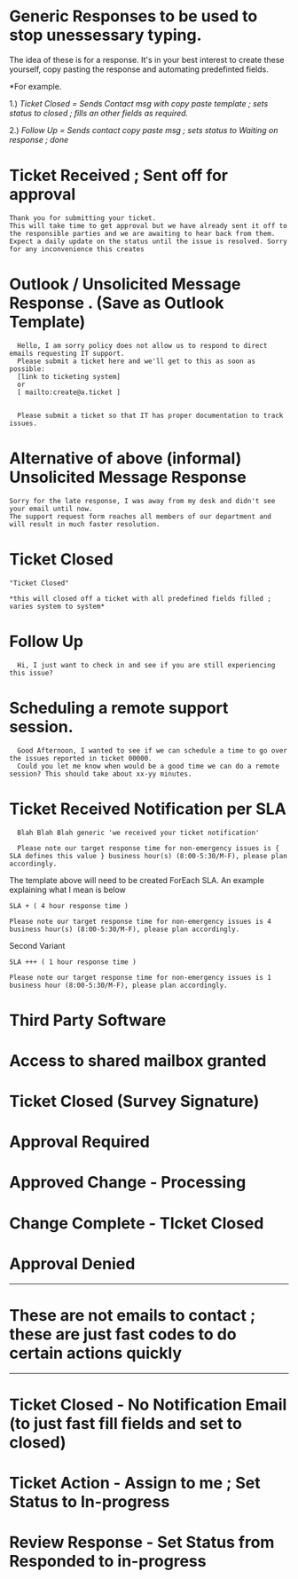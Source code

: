 # Generic Responses to be used to stop unessessary typing.



The idea of these is for a response. It's in your best interest to create these yourself, copy pasting the response and automating predefinted fields.

*For example. 

1.) *Ticket Closed = Sends Contact msg with copy paste template ; sets status to closed ; fills an other fields as required.*

2.) *Follow Up = Sends contact copy paste msg ; sets status to Waiting on response ; done*





  # Ticket Received ; Sent off for approval 
    Thank you for submitting your ticket. 
    This will take time to get approval but we have already sent it off to the responsible parties and we are awaiting to hear back from them. 
    Expect a daily update on the status until the issue is resolved. Sorry for any inconvenience this creates


  # Outlook / Unsolicited Message Response . (Save as Outlook Template)
      Hello, I am sorry policy does not allow us to respond to direct emails requesting IT support. 
      Please submit a ticket here and we'll get to this as soon as possible: 
      [link to ticketing system]
      or
      [ mailto:create@a.ticket ]


      Please submit a ticket so that IT has proper documentation to track issues.
      
  # Alternative of above (informal) Unsolicited Message Response
  
    Sorry for the late response, I was away from my desk and didn't see your email until now. 
    The support request form reaches all members of our department and will result in much faster resolution.


  # Ticket Closed
    "Ticket Closed"
    
    *this will closed off a ticket with all predefined fields filled ; varies system to system*
    
  # Follow Up
  
      Hi, I just want to check in and see if you are still experiencing this issue?

  # Scheduling a remote support session.
  
      Good Afternoon, I wanted to see if we can schedule a time to go over the issues reported in ticket 00000.
      Could you let me know when would be a good time we can do a remote session? This should take about xx-yy minutes.
      
  # Ticket Received Notification per SLA
  
      Blah Blah Blah generic 'we received your ticket notification'
      
      Please note our target response time for non-emergency issues is { SLA defines this value } business hour(s) (8:00-5:30/M-F), please plan accordingly.
      
The template above will need to be created ForEach SLA. An example explaining what I mean is below

    SLA + ( 4 hour response time )
    
    Please note our target response time for non-emergency issues is 4 business hour(s) (8:00-5:30/M-F), please plan accordingly.
    
Second Variant

    SLA +++ ( 1 hour response time )
    
    Please note our target response time for non-emergency issues is 1 business hour (8:00-5:30/M-F), please plan accordingly.


# Third Party Software

    


# Access to shared mailbox granted

# Ticket Closed (Survey Signature)

# Approval Required

# Approved Change - Processing

# Change Complete - TIcket Closed

# Approval Denied


-------------------------------------------------------------------------------------------------------------
# These are not emails to contact ; these are just fast codes to do certain actions quickly
-------------------------------------------------------------------------------------------------------------

# Ticket Closed - No Notification Email (to just fast fill fields and set to closed)

# Ticket Action - Assign to me ; Set Status to In-progress

# Review Response - Set Status from Responded to in-progress
